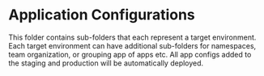# Application Configurations

This folder contains sub-folders that each represent a target environment. Each target environment can have additional sub-folders for namespaces, team organization, or grouping app of apps etc. All app configs added to the staging and production will be automatically deployed. 